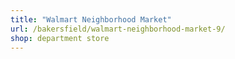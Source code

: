 ```yaml
---
title: "Walmart Neighborhood Market"
url: /bakersfield/walmart-neighborhood-market-9/
shop: department store
---
```

